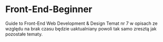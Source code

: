  # Front-End-Beginner
Guide to Front-End Web Development &amp; Design
Temat nr 7 w opisach ze względu na brak czasu będzie uaktualniany powoli tak samo zresztą jak pozostałe tematy.

